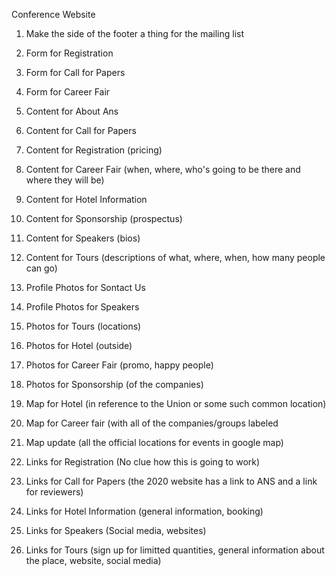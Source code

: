 Conference Website

1. Make the side of the footer a thing for the mailing list

1. Form for Registration
2. Form for Call for Papers
3. Form for Career Fair

1. Content for About Ans
2. Content for Call for Papers
3. Content for Registration (pricing)
4. Content for Career Fair (when, where, who's going to be there and where they will be)
5. Content for Hotel Information
6. Content for Sponsorship (prospectus)
7. Content for Speakers (bios)
8. Content for Tours (descriptions of what, where, when, how many people can go)

1. Profile Photos for Sontact Us
2. Profile Photos for Speakers

1. Photos for Tours (locations)
2. Photos for Hotel (outside)
3. Photos for Career Fair (promo, happy people)
4. Photos for Sponsorship (of the companies)

1. Map for Hotel (in reference to the Union or some such common location)
2. Map for Career fair (with all of the companies/groups labeled
3. Map update (all the official locations for events in google map)

1. Links for Registration (No clue how this is going to work)
2. Links for Call for Papers (the 2020 website has a link to ANS and a link for reviewers)
3. Links for Hotel Information (general information, booking)
4. Links for Speakers (Social media, websites)
5. Links for Tours (sign up for limitted quantities, general information about the place, website, social media)
